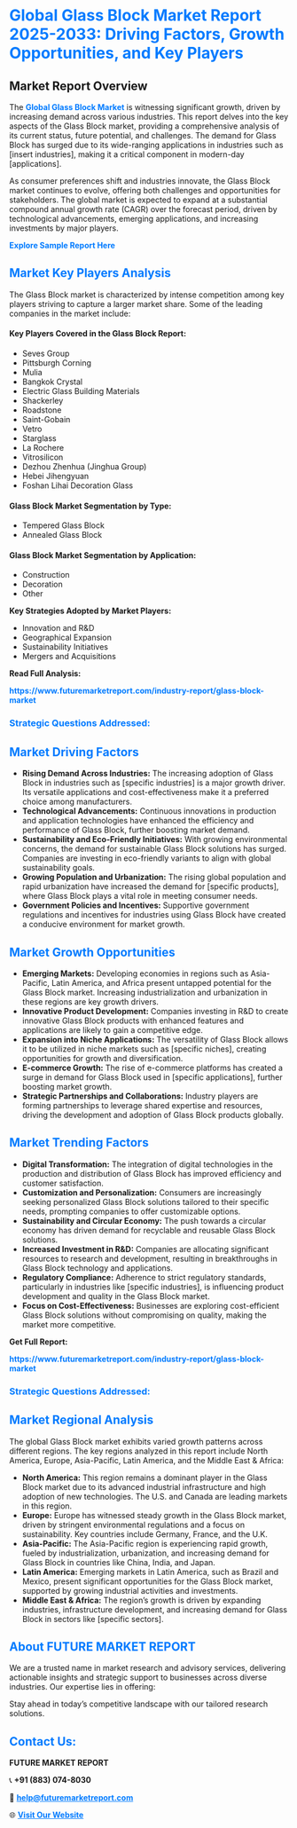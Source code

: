 <h1 style="color: #007BFF;">Global Glass Block Market Report 2025-2033: Driving Factors, Growth Opportunities, and Key Players</h1>

<section id="overview">
<h2>Market Report Overview</h2>
<p>The <a href="https://www.futuremarketreport.com/industry-report/glass-block-market" style="color: #007BFF; text-decoration: none;"><strong>Global Glass Block Market</strong></a> is witnessing significant growth, driven by increasing demand across various industries. This report delves into the key aspects of the Glass Block market, providing a comprehensive analysis of its current status, future potential, and challenges. The demand for Glass Block has surged due to its wide-ranging applications in industries such as [insert industries], making it a critical component in modern-day [applications].</p>
<p>As consumer preferences shift and industries innovate, the Glass Block market continues to evolve, offering both challenges and opportunities for stakeholders. The global market is expected to expand at a substantial compound annual growth rate (CAGR) over the forecast period, driven by technological advancements, emerging applications, and increasing investments by major players.</p>
</section>

<section id="overview">
<p><a href="https://www.futuremarketreport.com/request-sample/reportId=30583" style="color: #007BFF; text-decoration: none;"><strong>Explore Sample Report Here</strong></a></p>
</section>

<section id="key-players">
<h2 style="color: #007BFF;">Market Key Players Analysis</h2>
<p>The Glass Block market is characterized by intense competition among key players striving to capture a larger market share. Some of the leading companies in the market include:</p>
<h4>Key Players Covered in the Glass Block Report:</h4>
<ul><li>Seves Group</li><li>Pittsburgh Corning</li><li>Mulia</li><li>Bangkok Crystal</li><li>Electric Glass Building Materials</li><li>Shackerley</li><li>Roadstone</li><li>Saint-Gobain</li><li>Vetro</li><li>Starglass</li><li>La Rochere</li><li>Vitrosilicon</li><li>Dezhou Zhenhua (Jinghua Group)</li><li>Hebei Jihengyuan</li><li>Foshan Lihai Decoration Glass</li></ul>
<h4>Glass Block Market Segmentation by Type:</h4>
<ul><li>Tempered Glass Block</li><li>Annealed Glass Block</li></ul>

<h4>Glass Block Market Segmentation by Application:</h4>
<ul><li>Construction</li><li>Decoration</li><li>Other</li></ul>
<p><strong>Key Strategies Adopted by Market Players:</strong></p>
<ul>
<li>Innovation and R&D</li>
<li>Geographical Expansion</li>
<li>Sustainability Initiatives</li>
<li>Mergers and Acquisitions</li>
</ul>
</section>

<section>
<p><strong>Read Full Analysis: </strong></p><a href="https://www.futuremarketreport.com/industry-report/glass-block-market" style="color: #007BFF; text-decoration: none;"><strong>https://www.futuremarketreport.com/industry-report/glass-block-market</strong></a>
<h3 style="color: #007BFF;">Strategic Questions Addressed:</h3>
</section>

<section id="driving-factors">
<h2 style="color: #007BFF;">Market Driving Factors</h2>
<ul>
<li><strong>Rising Demand Across Industries:</strong> The increasing adoption of Glass Block in industries such as [specific industries] is a major growth driver. Its versatile applications and cost-effectiveness make it a preferred choice among manufacturers.</li>
<li><strong>Technological Advancements:</strong> Continuous innovations in production and application technologies have enhanced the efficiency and performance of Glass Block, further boosting market demand.</li>
<li><strong>Sustainability and Eco-Friendly Initiatives:</strong> With growing environmental concerns, the demand for sustainable Glass Block solutions has surged. Companies are investing in eco-friendly variants to align with global sustainability goals.</li>
<li><strong>Growing Population and Urbanization:</strong> The rising global population and rapid urbanization have increased the demand for [specific products], where Glass Block plays a vital role in meeting consumer needs.</li>
<li><strong>Government Policies and Incentives:</strong> Supportive government regulations and incentives for industries using Glass Block have created a conducive environment for market growth.</li>
</ul>
</section>

<section id="growth-opportunities">
<h2 style="color: #007BFF;">Market Growth Opportunities</h2>
<ul>
<li><strong>Emerging Markets:</strong> Developing economies in regions such as Asia-Pacific, Latin America, and Africa present untapped potential for the Glass Block market. Increasing industrialization and urbanization in these regions are key growth drivers.</li>
<li><strong>Innovative Product Development:</strong> Companies investing in R&D to create innovative Glass Block products with enhanced features and applications are likely to gain a competitive edge.</li>
<li><strong>Expansion into Niche Applications:</strong> The versatility of Glass Block allows it to be utilized in niche markets such as [specific niches], creating opportunities for growth and diversification.</li>
<li><strong>E-commerce Growth:</strong> The rise of e-commerce platforms has created a surge in demand for Glass Block used in [specific applications], further boosting market growth.</li>
<li><strong>Strategic Partnerships and Collaborations:</strong> Industry players are forming partnerships to leverage shared expertise and resources, driving the development and adoption of Glass Block products globally.</li>
</ul>
</section>

<section id="trending-factors">
<h2 style="color: #007BFF;">Market Trending Factors</h2>
<ul>
<li><strong>Digital Transformation:</strong> The integration of digital technologies in the production and distribution of Glass Block has improved efficiency and customer satisfaction.</li>
<li><strong>Customization and Personalization:</strong> Consumers are increasingly seeking personalized Glass Block solutions tailored to their specific needs, prompting companies to offer customizable options.</li>
<li><strong>Sustainability and Circular Economy:</strong> The push towards a circular economy has driven demand for recyclable and reusable Glass Block solutions.</li>
<li><strong>Increased Investment in R&D:</strong> Companies are allocating significant resources to research and development, resulting in breakthroughs in Glass Block technology and applications.</li>
<li><strong>Regulatory Compliance:</strong> Adherence to strict regulatory standards, particularly in industries like [specific industries], is influencing product development and quality in the Glass Block market.</li>
<li><strong>Focus on Cost-Effectiveness:</strong> Businesses are exploring cost-efficient Glass Block solutions without compromising on quality, making the market more competitive.</li>
</ul>
</section>

<section>
<p><strong>Get Full Report: </strong></p><a href="https://www.futuremarketreport.com/industry-report/glass-block-market" style="color: #007BFF; text-decoration: none;"><strong>https://www.futuremarketreport.com/industry-report/glass-block-market</strong></a>
<h3 style="color: #007BFF;">Strategic Questions Addressed:</h3>
</section>


<section id="regional-analysis">
<h2 style="color: #007BFF;">Market Regional Analysis</h2>
<p>The global Glass Block market exhibits varied growth patterns across different regions. The key regions analyzed in this report include North America, Europe, Asia-Pacific, Latin America, and the Middle East & Africa:</p>
<ul>
<li><strong>North America:</strong> This region remains a dominant player in the Glass Block market due to its advanced industrial infrastructure and high adoption of new technologies. The U.S. and Canada are leading markets in this region.</li>
<li><strong>Europe:</strong> Europe has witnessed steady growth in the Glass Block market, driven by stringent environmental regulations and a focus on sustainability. Key countries include Germany, France, and the U.K.</li>
<li><strong>Asia-Pacific:</strong> The Asia-Pacific region is experiencing rapid growth, fueled by industrialization, urbanization, and increasing demand for Glass Block in countries like China, India, and Japan.</li>
<li><strong>Latin America:</strong> Emerging markets in Latin America, such as Brazil and Mexico, present significant opportunities for the Glass Block market, supported by growing industrial activities and investments.</li>
<li><strong>Middle East & Africa:</strong> The region’s growth is driven by expanding industries, infrastructure development, and increasing demand for Glass Block in sectors like [specific sectors].</li>
</ul>
</section>

<footer>
<h2 style="color: #007BFF;">About FUTURE MARKET REPORT</h2>
<p>We are a trusted name in market research and advisory services, delivering actionable insights and strategic support to businesses across diverse industries. Our expertise lies in offering:</p>

<p>Stay ahead in today’s competitive landscape with our tailored research solutions.</p>

<h2 style="color: #007BFF;">Contact Us:</h2>
<p><strong>FUTURE MARKET REPORT</strong></p>
<p>📞 <strong>+91 (883) 074-8030</strong></p>
<p>📧 <strong><a href="mailto:help@futuremarketreport.com" style="color: #007BFF;">help@futuremarketreport.com</a></strong></p>
<p>🌐 <strong><a href="https://www.futuremarketreport.com/" style="color: #007BFF;">Visit Our Website</a></strong></p>
</footer>
